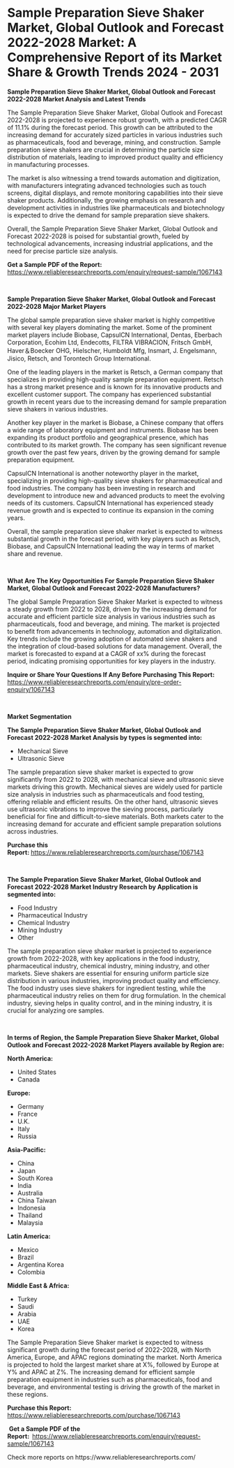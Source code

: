 <p><h1>Sample Preparation Sieve Shaker Market, Global Outlook and Forecast 2022-2028 Market: A Comprehensive Report of its Market Share & Growth Trends 2024 - 2031</h1></p><p><strong>Sample Preparation Sieve Shaker Market, Global Outlook and Forecast 2022-2028 Market Analysis and Latest Trends</strong></p>
<p><p>The Sample Preparation Sieve Shaker Market, Global Outlook and Forecast 2022-2028 is projected to experience robust growth, with a predicted CAGR of 11.1% during the forecast period. This growth can be attributed to the increasing demand for accurately sized particles in various industries such as pharmaceuticals, food and beverage, mining, and construction. Sample preparation sieve shakers are crucial in determining the particle size distribution of materials, leading to improved product quality and efficiency in manufacturing processes.</p><p>The market is also witnessing a trend towards automation and digitization, with manufacturers integrating advanced technologies such as touch screens, digital displays, and remote monitoring capabilities into their sieve shaker products. Additionally, the growing emphasis on research and development activities in industries like pharmaceuticals and biotechnology is expected to drive the demand for sample preparation sieve shakers.</p><p>Overall, the Sample Preparation Sieve Shaker Market, Global Outlook and Forecast 2022-2028 is poised for substantial growth, fueled by technological advancements, increasing industrial applications, and the need for precise particle size analysis.</p></p>
<p><strong>Get a Sample PDF of the Report:&nbsp;</strong> <a href="https://www.reliableresearchreports.com/enquiry/request-sample/1067143">https://www.reliableresearchreports.com/enquiry/request-sample/1067143</a></p>
<p>&nbsp;</p>
<p><strong>Sample Preparation Sieve Shaker Market, Global Outlook and Forecast 2022-2028 Major Market Players</strong></p>
<p><p>The global sample preparation sieve shaker market is highly competitive with several key players dominating the market. Some of the prominent market players include Biobase, CapsulCN International, Dentas, Eberbach Corporation, Ecohim Ltd, Endecotts, FILTRA VIBRACION, Fritsch GmbH, Haver＆Boecker OHG, Hielscher, Humboldt Mfg, Insmart, J. Engelsmann, Jisico, Retsch, and Torontech Group International.</p><p>One of the leading players in the market is Retsch, a German company that specializes in providing high-quality sample preparation equipment. Retsch has a strong market presence and is known for its innovative products and excellent customer support. The company has experienced substantial growth in recent years due to the increasing demand for sample preparation sieve shakers in various industries.</p><p>Another key player in the market is Biobase, a Chinese company that offers a wide range of laboratory equipment and instruments. Biobase has been expanding its product portfolio and geographical presence, which has contributed to its market growth. The company has seen significant revenue growth over the past few years, driven by the growing demand for sample preparation equipment.</p><p>CapsulCN International is another noteworthy player in the market, specializing in providing high-quality sieve shakers for pharmaceutical and food industries. The company has been investing in research and development to introduce new and advanced products to meet the evolving needs of its customers. CapsulCN International has experienced steady revenue growth and is expected to continue its expansion in the coming years.</p><p>Overall, the sample preparation sieve shaker market is expected to witness substantial growth in the forecast period, with key players such as Retsch, Biobase, and CapsulCN International leading the way in terms of market share and revenue.</p></p>
<p>&nbsp;</p>
<p><strong>What Are The Key Opportunities For Sample Preparation Sieve Shaker Market, Global Outlook and Forecast 2022-2028 Manufacturers?</strong></p>
<p><p>The global Sample Preparation Sieve Shaker Market is expected to witness a steady growth from 2022 to 2028, driven by the increasing demand for accurate and efficient particle size analysis in various industries such as pharmaceuticals, food and beverage, and mining. The market is projected to benefit from advancements in technology, automation and digitalization. Key trends include the growing adoption of automated sieve shakers and the integration of cloud-based solutions for data management. Overall, the market is forecasted to expand at a CAGR of xx% during the forecast period, indicating promising opportunities for key players in the industry.</p></p>
<p><strong>Inquire or Share Your Questions If Any Before Purchasing This Report:</strong> <a href="https://www.reliableresearchreports.com/enquiry/pre-order-enquiry/1067143">https://www.reliableresearchreports.com/enquiry/pre-order-enquiry/1067143</a></p>
<p>&nbsp;</p>
<p><strong>Market Segmentation</strong></p>
<p><strong>The Sample Preparation Sieve Shaker Market, Global Outlook and Forecast 2022-2028 Market Analysis by types is segmented into:</strong></p>
<p><ul><li>Mechanical Sieve</li><li>Ultrasonic Sieve</li></ul></p>
<p><p>The sample preparation sieve shaker market is expected to grow significantly from 2022 to 2028, with mechanical sieve and ultrasonic sieve markets driving this growth. Mechanical sieves are widely used for particle size analysis in industries such as pharmaceuticals and food testing, offering reliable and efficient results. On the other hand, ultrasonic sieves use ultrasonic vibrations to improve the sieving process, particularly beneficial for fine and difficult-to-sieve materials. Both markets cater to the increasing demand for accurate and efficient sample preparation solutions across industries.</p></p>
<p><strong>Purchase this Report:&nbsp;</strong><a href="https://www.reliableresearchreports.com/purchase/1067143">https://www.reliableresearchreports.com/purchase/1067143</a></p>
<p>&nbsp;</p>
<p><strong>The Sample Preparation Sieve Shaker Market, Global Outlook and Forecast 2022-2028 Market Industry Research by Application is segmented into:</strong></p>
<p><ul><li>Food Industry</li><li>Pharmaceutical Industry</li><li>Chemical Industry</li><li>Mining Industry</li><li>Other</li></ul></p>
<p><p>The sample preparation sieve shaker market is projected to experience growth from 2022-2028, with key applications in the food industry, pharmaceutical industry, chemical industry, mining industry, and other markets. Sieve shakers are essential for ensuring uniform particle size distribution in various industries, improving product quality and efficiency. The food industry uses sieve shakers for ingredient testing, while the pharmaceutical industry relies on them for drug formulation. In the chemical industry, sieving helps in quality control, and in the mining industry, it is crucial for analyzing ore samples.</p></p>
<p>&nbsp;</p>
<p><strong>In terms of Region, the Sample Preparation Sieve Shaker Market, Global Outlook and Forecast 2022-2028 Market Players available by Region are:</strong></p>
<p>
    <p> <strong> North America: </strong>
        <ul>
            <li>United States</li>
            <li>Canada</li>
        </ul>
        </p> 
    <p> <strong> Europe: </strong>
        <ul>
            <li>Germany</li>
            <li>France</li>
            <li>U.K.</li>
            <li>Italy</li>
            <li>Russia</li>
        </ul>
        </p> 
    <p> <strong> Asia-Pacific: </strong>
        <ul>
            <li>China</li>
            <li>Japan</li>
            <li>South Korea</li>
            <li>India</li>
            <li>Australia</li>
            <li>China Taiwan</li>
            <li>Indonesia</li>
            <li>Thailand</li>
            <li>Malaysia</li>
        </ul>
        </p> 
    <p> <strong> Latin America: </strong>
        <ul>
            <li>Mexico</li>
            <li>Brazil</li>
            <li>Argentina Korea</li>
            <li>Colombia</li>
        </ul>
        </p> 
    <p> <strong> Middle East & Africa: </strong>
        <ul>
            <li>Turkey</li>
            <li>Saudi</li>
            <li>Arabia</li>
            <li>UAE</li>
            <li>Korea</li>
        </ul>
    </p>
    </p>
<p><p>The Sample Preparation Sieve Shaker market is expected to witness significant growth during the forecast period of 2022-2028, with North America, Europe, and APAC regions dominating the market. North America is projected to hold the largest market share at X%, followed by Europe at Y% and APAC at Z%. The increasing demand for efficient sample preparation equipment in industries such as pharmaceuticals, food and beverage, and environmental testing is driving the growth of the market in these regions.</p></p>
<p><strong>Purchase this Report: </strong><a href="https://www.reliableresearchreports.com/purchase/1067143">https://www.reliableresearchreports.com/purchase/1067143</a></p>
<p>&nbsp;<strong>Get a Sample PDF of the Report:&nbsp;&nbsp;</strong><a href="https://www.reliableresearchreports.com/enquiry/request-sample/1067143">https://www.reliableresearchreports.com/enquiry/request-sample/1067143</a></p>
<p><strong></strong></p>
<p>Check more reports on https://www.reliableresearchreports.com/</p>